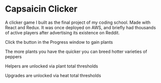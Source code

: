 # Capsaicin Clicker

A clicker game I built as the final project of my coding school. Made with React and Redux. It was once deployed on AWS, and briefly had thousands of active players after advertising its existence on Reddit.

Click the button in the Progress window to gain plants

The more plants you have the quicker you can breed hotter varieties of peppers

Helpers are unlocked via plant total thresholds

Upgrades are unlocked via heat total thresholds
